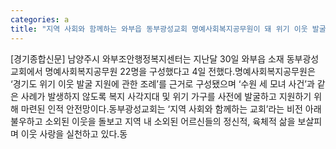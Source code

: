 ```yaml
---
categories: a
title: "지역 사회와 함께하는 와부읍 동부광성교회 명예사회복지공무원이 돼 위기 이웃 발굴에 앞장서"
---
```

[경기종합신문] 남양주시 와부조안행정복지센터는 지난달 30일 와부읍 소재 동부광성교회에서 명예사회복지공무원 22명을 구성했다고 4일 전했다.명예사회복지공무원은 ‘경기도 위기 이웃 발굴 지원에 관한 조례’를 근거로 구성됐으며 ‘수원 세 모녀 사건’과 같은 사례가 발생하지 않도록 복지 사각지대 및 위기 가구를 사전에 발굴하고 지원하기 위해 마련된 인적 안전망이다.동부광성교회는 ‘지역 사회와 함께하는 교회’라는 비전 아래 불우하고 소외된 이웃을 돌보고 지역 내 소외된 어르신들의 정신적, 육체적 삶을 보살피며 이웃 사랑을 실천하고 있다.동